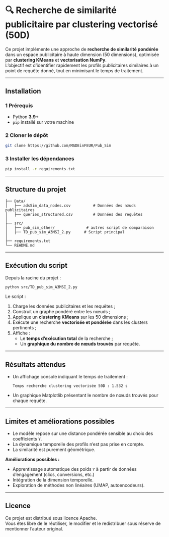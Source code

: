 # 🔍 Recherche de similarité publicitaire par clustering vectorisé (50D)

Ce projet implémente une approche de **recherche de similarité pondérée** dans un espace publicitaire à haute dimension (50 dimensions), optimisée par **clustering KMeans** et **vectorisation NumPy**.  
L’objectif est d’identifier rapidement les profils publicitaires similaires à un point de requête donné, tout en minimisant le temps de traitement.

---

## Installation

### 1️ Prérequis
- Python **3.9+**
- `pip` installé sur votre machine

### 2️ Cloner le dépôt
```bash
git clone https://github.com/MADEinFEUR/Pub_Sim
```

### 3️ Installer les dépendances
```bash
pip install -r requirements.txt
```

---

## Structure du projet

```
├── Data/
│   ├── adsSim_data_nodes.csv          # Données des nœuds publicitaires
│   ├── queries_structured.csv         # Données des requêtes
│
├── src/
│   ├── pub_sim_other/              # autres script de comparaison
│   ├── TD_pub_sim_A3MSI_2.py      # Script principal
│
├── requirements.txt
└── README.md
```

---

## Exécution du script

Depuis la racine du projet :
```bash
python src/TD_pub_sim_A3MSI_2.py
```

Le script :
1. Charge les données publicitaires et les requêtes ;
2. Construit un graphe pondéré entre les nœuds ;
3. Applique un **clustering KMeans** sur les 50 dimensions ;
4. Exécute une recherche **vectorisée et pondérée** dans les clusters pertinents ;
5. Affiche :
   - Le **temps d’exécution total** de la recherche ;
   - Un **graphique du nombre de nœuds trouvés** par requête.

---

##  Résultats attendus

- Un affichage console indiquant le temps de traitement :
  ```
  Temps recherche clustering vectorisée 50D : 1.532 s
  ```
- Un graphique Matplotlib présentant le nombre de nœuds trouvés pour chaque requête.

---

## Limites et améliorations possibles

- Le modèle repose sur une distance pondérée sensible au choix des coefficients `Y`.
- La dynamique temporelle des profils n’est pas prise en compte.
- La similarité est purement géométrique.

**Améliorations possibles :**
- Apprentissage automatique des poids `Y` à partir de données d’engagement (clics, conversions, etc.)
- Intégration de la dimension temporelle.
- Exploration de méthodes non linéaires (UMAP, autoencodeurs).

---

## Licence
Ce projet est distribué sous licence Apache.  
Vous êtes libre de le réutiliser, le modifier et le redistribuer sous réserve de mentionner l’auteur original.
